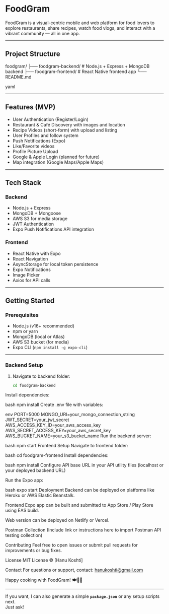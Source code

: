 # FoodGram

FoodGram is a visual-centric mobile and web platform for food lovers to explore restaurants, share recipes, watch food vlogs, and interact with a vibrant community — all in one app.

---

## Project Structure

foodgram/
├── foodgram-backend/ # Node.js + Express + MongoDB backend
├── foodgram-frontend/ # React Native frontend app
└── README.md

yaml

---

## Features (MVP)

- User Authentication (Register/Login)
- Restaurant & Café Discovery with images and location
- Recipe Videos (short-form) with upload and listing
- User Profiles and follow system
- Push Notifications (Expo)
- Like/Favorite videos
- Profile Picture Upload
- Google & Apple Login (planned for future)
- Map integration (Google Maps/Apple Maps)

---

## Tech Stack

### Backend
- Node.js + Express
- MongoDB + Mongoose
- AWS S3 for media storage
- JWT Authentication
- Expo Push Notifications API integration

### Frontend
- React Native with Expo
- React Navigation
- AsyncStorage for local token persistence
- Expo Notifications
- Image Picker
- Axios for API calls

---

## Getting Started

### Prerequisites
- Node.js (v16+ recommended)
- npm or yarn
- MongoDB (local or Atlas)
- AWS S3 bucket (for media)
- Expo CLI (`npm install -g expo-cli`)

---

### Backend Setup

1. Navigate to backend folder:
   ```bash
   cd foodgram-backend
Install dependencies:

bash
npm install
Create .env file with variables:

env
PORT=5000
MONGO_URI=your_mongo_connection_string
JWT_SECRET=your_jwt_secret
AWS_ACCESS_KEY_ID=your_aws_access_key
AWS_SECRET_ACCESS_KEY=your_aws_secret_key
AWS_BUCKET_NAME=your_s3_bucket_name
Run the backend server:

bash
npm start
Frontend Setup
Navigate to frontend folder:

bash
cd foodgram-frontend
Install dependencies:

bash
npm install
Configure API base URL in your API utility files (localhost or your deployed backend URL)

Run the Expo app:

bash
expo start
Deployment
Backend can be deployed on platforms like Heroku or AWS Elastic Beanstalk.

Frontend Expo app can be built and submitted to App Store / Play Store using EAS build.

Web version can be deployed on Netlify or Vercel.

Postman Collection
(Include link or instructions here to import Postman API testing collection)

Contributing
Feel free to open issues or submit pull requests for improvements or bug fixes.

License
MIT License © [Hanu Koshti]

Contact
For questions or support, contact: hanukoshti@gmail.com

Happy cooking with FoodGram! 🍽️🍕🍜

---

If you want, I can also generate a simple **`package.json`** or any setup scripts next.  
Just ask!

